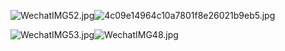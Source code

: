 ![WechatIMG52.jpg](https://cdn.nlark.com/yuque/0/2024/jpeg/21688751/1716120935865-57c34fb1-7741-41cc-a752-22671e9fcf49.jpeg#averageHue=%23f2f0e1&clientId=u3b996366-f13f-4&from=paste&height=2007&id=uf104094c&originHeight=2509&originWidth=1170&originalType=binary&ratio=1.25&rotation=0&showTitle=false&size=350498&status=done&style=none&taskId=ud13711f8-28e5-4e92-a43e-6a3a5b49b06&title=&width=936)![4c09e14964c10a7801f8e26021b9eb5.jpg](https://cdn.nlark.com/yuque/0/2024/jpeg/21688751/1716121066982-3efa9116-19a0-4da3-972a-22460f721214.jpeg#averageHue=%23f3f1e2&clientId=u3b996366-f13f-4&from=paste&height=2007&id=u5a4fc0a7&originHeight=2509&originWidth=1170&originalType=binary&ratio=1.25&rotation=0&showTitle=false&size=300582&status=done&style=none&taskId=u590fc84b-7913-4211-9279-7e23dfa8497&title=&width=936)

![WechatIMG53.jpg](https://cdn.nlark.com/yuque/0/2024/jpeg/21688751/1716120941367-d4f2e4af-1ddb-4a7c-b558-1da97ad60d77.jpeg#averageHue=%23f2f0e1&clientId=u3b996366-f13f-4&from=paste&height=2007&id=ucfa0289d&originHeight=2509&originWidth=1170&originalType=binary&ratio=1.25&rotation=0&showTitle=false&size=372532&status=done&style=none&taskId=u0051defd-c4b3-4f25-846e-d5ac26b71ec&title=&width=936)![WechatIMG48.jpg](https://cdn.nlark.com/yuque/0/2024/jpeg/21688751/1716120947291-605118f3-eee7-4337-862e-31d4ca051c6a.jpeg#averageHue=%23f4f2e3&clientId=u3b996366-f13f-4&from=paste&height=2007&id=ua637bab7&originHeight=2509&originWidth=1170&originalType=binary&ratio=1.25&rotation=0&showTitle=false&size=307032&status=done&style=none&taskId=ua494e346-c6ac-4545-8c6d-da0b3908bc6&title=&width=936)
